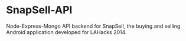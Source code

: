 SnapSell-API
============

Node-Express-Mongo API backend for SnapSell, the buying and selling Android application developed for LAHacks 2014.
